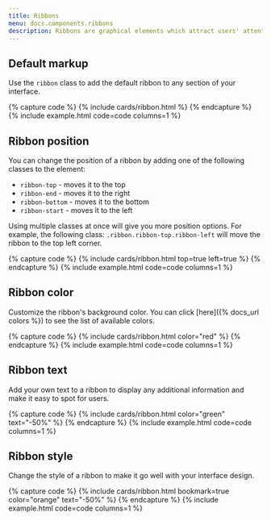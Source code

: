 ```yaml
---
title: Ribbons
menu: docs.components.ribbons
description: Ribbons are graphical elements which attract users' attention to a given element of an interface and make it stand out. 
---
```



## Default markup

Use the `ribbon` class to add the default ribbon to any section of your interface.   

{% capture code %}
{% include cards/ribbon.html %}
{% endcapture %}
{% include example.html code=code columns=1 %}


## Ribbon position

You can change the position of a ribbon by adding one of the following classes to the element:

- `ribbon-top` - moves it to the top
- `ribbon-end` - moves it to the right
- `ribbon-bottom` - moves it to the bottom
- `ribbon-start` - moves it to the left

Using multiple classes at once will give you more position options. For example, the following class: `.ribbon.ribbon-top.ribbon-left` will move the ribbon to the top left corner.

{% capture code %}
{% include cards/ribbon.html top=true left=true %}
{% endcapture %}
{% include example.html code=code columns=1 %}


## Ribbon color

Customize the ribbon's background color. You can click [here]({% docs_url colors %}) to see the list of available colors.

{% capture code %}
{% include cards/ribbon.html color="red" %}
{% endcapture %}
{% include example.html code=code columns=1 %}


## Ribbon text

Add your own text to a ribbon to display any additional information and make it easy to spot for users.

{% capture code %}
{% include cards/ribbon.html color="green" text="-50%" %}
{% endcapture %}
{% include example.html code=code columns=1 %}


## Ribbon style

Change the style of a ribbon to make it go well with your interface design. 

{% capture code %}
{% include cards/ribbon.html bookmark=true color="orange" text="-50%" %}
{% endcapture %}
{% include example.html code=code columns=1 %}
